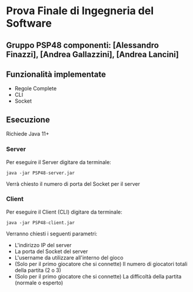 # Prova Finale di Ingegneria del Software
## Gruppo PSP48 componenti: [Alessandro Finazzi], [Andrea Gallazzini], [Andrea Lancini]

## Funzionalità implementate
- Regole Complete
- CLI
- Socket

## Esecuzione
Richiede Java 11+
### Server
Per eseguire il Server digitare da terminale:
```
java -jar PSP48-server.jar
```
Verrà chiesto il numero di porta del Socket per il server
### Client
Per eseguire il Client (CLI) digitare da terminale:
```
java -jar PSP48-client.jar
```
Verranno chiesti i seguenti parametri:
- L'indirizzo IP del server
- La porta del Socket del server
- L'username da utilizzare all'interno del gioco
- (Solo per il primo giocatore che si connette) Il numero di giocatori totali della partita (2 o 3)
- (Solo per il primo giocatore che si connette) La difficoltà della partita (normale o esperto)
